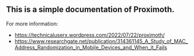 This is a simple documentation of Proximoth.
---
For more information:
 - https://technicaluserx.wordpress.com/2022/07/22/proximoth/
 - https://www.researchgate.net/publication/314361145_A_Study_of_MAC_Address_Randomization_in_Mobile_Devices_and_When_it_Fails